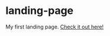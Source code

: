 # landing-page
My first landing page.
[Check it out here!](https://samir-ahajin.github.io/landing-page/)
